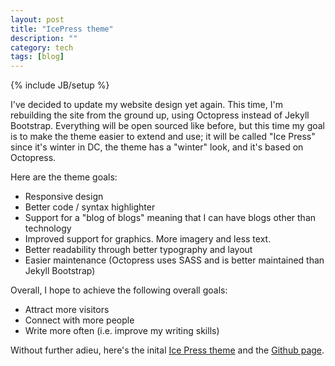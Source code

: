 ```yaml
---
layout: post
title: "IcePress theme"
description: ""
category: tech
tags: [blog]
---
```

{% include JB/setup %}

I've decided to update my website design yet again. This time, I'm rebuilding the site from the ground up, using Octopress
instead of Jekyll Bootstrap. Everything will be open sourced like before, but this time my goal is to make the theme
easier to extend and use; it will be called "Ice Press" since it's winter in DC, the theme has a "winter" look, and
it's based on Octopress.

Here are the theme goals:

* Responsive design
* Better code / syntax highlighter
* Support for a "blog of blogs" meaning that I can have blogs other than technology
* Improved support for graphics. More imagery and less text.
* Better readability through better typography and layout
* Easier maintenance (Octopress uses SASS and is better maintained than Jekyll Bootstrap)

Overall, I hope to achieve the following overall goals:

* Attract more visitors
* Connect with more people
* Write more often (i.e. improve my writing skills)

Without further adieu, here's the inital [Ice Press theme](http://icepress.minh.io) and the [Github page](https://github.com/minhongrails/IcePress).
